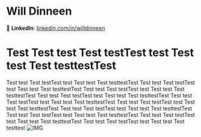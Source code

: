 # Will Dinneen
🔗 **LinkedIn**: [linkedin.com/in/willdinneen](https://www.linkedin.com/in/willdinneen)  

# Test Test test Test testTest test Test test Test testtestTest 
Test test Test testTest test Test test Test testtestTest Test test Test testTest test Test test Test testtestTest Test test Test testTest test Test test Test testtestTest Test test Test testTest test Test test Test testtestTest Test test Test testTest test Test test Test testtestTest Test test Test testTest test Test test Test testtestTest Test test Test testTest test Test test Test testtestTest Test test Test testTest test Test test Test testtestTest Test test Test testTest test Test test Test testtestTest Test test Test testTest test Test test Test testtest ![IMG](https://pngimg.com/uploads/square/small/square_PNG35.png)
